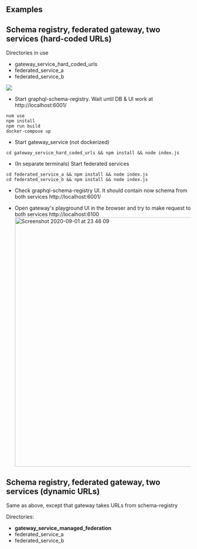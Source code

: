 ## Examples

## Schema registry, federated gateway, two services (hard-coded URLs)

Directories in use

- gateway_service_hard_coded_urls
- federated_service_a
- federated_service_b

![](https://app.lucidchart.com/publicSegments/view/d7d424de-e45a-4a0f-902d-e9030d06b07f/image.png)

- Start graphql-schema-registry. Wait until DB & UI work at http://localhost:6001/

```
nvm use
npm install
npm run build
docker-compose up
```

- Start gateway_service (not dockerized)

```
cd gateway_service_hard_coded_urls && npm install && node index.js
```

- (In separate terminals) Start federated services

```
cd federated_service_a && npm install && node index.js
cd federated_service_b && npm install && node index.js
```

- Check graphql-schema-registry UI. It should contain now schema from both services
  http://localhost:6001/

- Open gateway's playground UI in the browser and try to make request to both services
  http://localhost:6100
  <img width="681" alt="Screenshot 2020-09-01 at 23 46 09" src="https://user-images.githubusercontent.com/445122/91904286-5a7f2200-ecad-11ea-9d63-43a96f96e886.png">

## Schema registry, federated gateway, two services (dynamic URLs)

Same as above, except that gateway takes URLs from schema-registry

Directories:

- **gateway_service_managed_federation**
- federated_service_a
- federated_service_b
